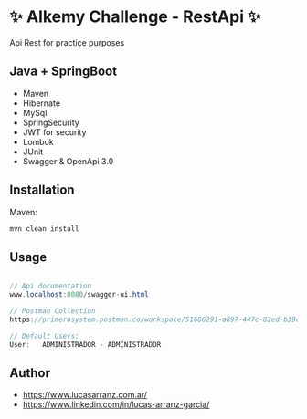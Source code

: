 # ✨ Alkemy Challenge - RestApi ✨

Api Rest for practice purposes

## Java + SpringBoot

- Maven
- Hibernate
- MySql
- SpringSecurity
- JWT for security
- Lombok
- JUnit
- Swagger & OpenApi 3.0

## Installation

Maven:
```bash
mvn clean install
```

## Usage
```java

// Api documentation
www.localhost:8080/swagger-ui.html

// Postman Collection
https://primerosystem.postman.co/workspace/51686291-a897-447c-82ed-b39ccdcc995d/collection/18340839-60d61dd6-70bd-4264-8df1-141a9cabad09?action=share&creator=18340839

// Default Users:
User:   ADMINISTRADOR - ADMINISTRADOR
```

## Author

- https://www.lucasarranz.com.ar/
- https://www.linkedin.com/in/lucas-arranz-garcia/

